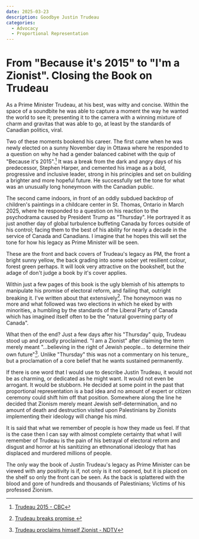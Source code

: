 ```yaml
---
date: 2025-03-23
description: Goodbye Justin Trudeau
categories:
  - Advocacy
  - Proportional Representation
---
```


# From "Because it's 2015" to "I'm a Zionist". Closing the Book on Trudeau

As a Prime Minister Trudeau, at his best, was witty and concise. Within the space of a soundbite he was able to capture a moment the way he wanted the world to see it; presenting it to the camera with a winning mixture of charm and gravitas that was able to go, at least by the standards of Canadian politics, viral.

Two of these moments bookend his career. The first came when he was newly elected on a sunny November day in Ottawa where he responded to a question on why he had a gender balanced cabinet with the quip of "Because it's 2015".[^1] It was a break from the dark and angry days of his predecessor, Stephen Harper, and cemented his image as a bold, progressive and inclusive leader, strong in his principles and set on building a brighter and more hopeful future. He successfully set the tone for what was an unusually long honeymoon with the Canadian public.

<!-- more -->

The second came indoors, in front of an oddly subdued backdrop of children's paintings in a childcare center in St. Thomas, Ontario in March 2025, where he responded to a question on his reaction to the psychodrama caused by President Trump as "Thursday". He portrayed it as just another day of global turbulence buffeting Canada by forces outside of his control; facing them to the best of his ability for nearly a decade in the service of Canada and Canadians. I imagine that he hopes this will set the tone for how his legacy as Prime Minister will be seen.

These are the front and back covers of Trudeau's legacy as PM, the front a bright sunny yellow, the back grading into some sober yet resilient colour, forest green perhaps. It will look very attractive on the bookshelf, but the adage of don't judge a book by it's cover applies.

Within just a few pages of this book is the ugly blemish of his attempts to manipulate his promise of electoral reform, and failing that, outright breaking it. I've written about that extensively[^2]. The honeymoon was no more and what followed was two elections in which he eked by with minorities, a humbling by the standards of the Liberal Party of Canada which has imagined itself often to be the "natural governing party of Canada".

What then of the end? Just a few days after his "Thursday" quip, Trudeau stood up and proudly proclaimed. "I am a Zionist" after claiming the term merely meant "...believing in the right of Jewish people... to determine their own future"[^3]. Unlike "Thursday" this was not a commentary on his tenure,, but a proclamation of a core belief that he wants sustained permanently.

If there is one word that I would use to describe Justin Trudeau, it would not be as charming, or dedicated as he might want. It would not even be arrogant. It would be stubborn. He decided at some point in the past that proportional representation is a bad idea and no amount of expert or citizen ceremony could shift him off that position. Somewhere along the line he decided that Zionism merely meant Jewish self-determination, and no amount of death and destruction visited upon Palestinians by Zionists implementing their ideology will change his mind.

It is said that what we remember of people is how they made us feel. If that is the case then I can say with almost complete certainty that what I will remember of Trudeau is the pain of his betrayal of electoral reform and disgust and horror at his sanitizing an ethnonational ideology that has displaced and murdered millions of people.

The only way the book of Justin Trudeau's legacy as Prime Minister can be viewed with any positivity is if, not only is it not opened, but it is placed on the shelf so only the front can be seen. As the back is splattered with the blood and gore of hundreds and thousands of Palestinians; Victims of his professed Zionism.

[^1]: [Trudeau 2015 - CBC](https://www.cbc.ca/news/politics/canada-trudeau-liberal-government-cabinet-1.3304590)
[^2]: [Trudeau breaks promise ](HowJtkilledPrforacycle.md)
[^3]: [Trudeau proclaims himself Zionist - NDTV](https://www.ndtv.com/world-news/i-am-a-zionist-canadas-justin-trudeaus-support-for-israel-sparks-row-7875293)
